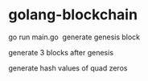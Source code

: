 # golang-blockchain
go run main.go
‎ 
generate genesis block

generate 3 blocks after genesis

generate hash values of quad zeros
